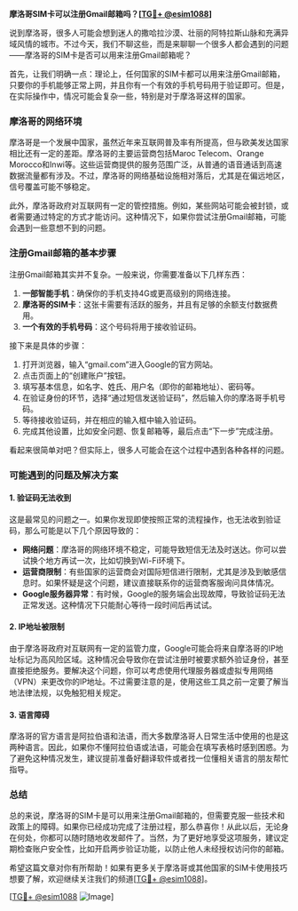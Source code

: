 **摩洛哥SIM卡可以注册Gmail邮箱吗？[[TG💪+ @esim1088](https://t.me/s/esim1088)]**

说到摩洛哥，很多人可能会想到迷人的撒哈拉沙漠、壮丽的阿特拉斯山脉和充满异域风情的城市。不过今天，我们不聊这些，而是来聊聊一个很多人都会遇到的问题——摩洛哥的SIM卡是否可以用来注册Gmail邮箱呢？

首先，让我们明确一点：理论上，任何国家的SIM卡都可以用来注册Gmail邮箱，只要你的手机能够正常上网，并且你有一个有效的手机号码用于验证即可。但是，在实际操作中，情况可能会复杂一些，特别是对于摩洛哥这样的国家。

### 摩洛哥的网络环境

摩洛哥是一个发展中国家，虽然近年来互联网普及率有所提高，但与欧美发达国家相比还有一定的差距。摩洛哥的主要运营商包括Maroc Telecom、Orange Morocco和Inwi等。这些运营商提供的服务范围广泛，从普通的语音通话到高速数据流量都有涉及。不过，摩洛哥的网络基础设施相对落后，尤其是在偏远地区，信号覆盖可能不够稳定。

此外，摩洛哥政府对互联网有一定的管控措施。例如，某些网站可能会被封锁，或者需要通过特定的方式才能访问。这种情况下，如果你尝试注册Gmail邮箱，可能会遇到一些意想不到的问题。

### 注册Gmail邮箱的基本步骤

注册Gmail邮箱其实并不复杂。一般来说，你需要准备以下几样东西：

1. **一部智能手机**：确保你的手机支持4G或更高级别的网络连接。
2. **摩洛哥的SIM卡**：这张卡需要有活跃的服务，并且有足够的余额支付数据费用。
3. **一个有效的手机号码**：这个号码将用于接收验证码。

接下来是具体的步骤：

1. 打开浏览器，输入“gmail.com”进入Google的官方网站。
2. 点击页面上的“创建账户”按钮。
3. 填写基本信息，如名字、姓氏、用户名（即你的邮箱地址）、密码等。
4. 在验证身份的环节，选择“通过短信发送验证码”，然后输入你的摩洛哥手机号码。
5. 等待接收验证码，并在相应的输入框中输入验证码。
6. 完成其他设置，比如安全问题、恢复邮箱等，最后点击“下一步”完成注册。

看起来很简单对吧？但实际上，很多人可能会在这个过程中遇到各种各样的问题。

### 可能遇到的问题及解决方案

#### 1. 验证码无法收到

这是最常见的问题之一。如果你发现即使按照正常的流程操作，也无法收到验证码，那么可能是以下几个原因导致的：

- **网络问题**：摩洛哥的网络环境不稳定，可能导致短信无法及时送达。你可以尝试换个地方再试一次，比如切换到Wi-Fi环境下。
- **运营商限制**：有些国家的运营商会对国际短信进行限制，尤其是涉及到敏感信息时。如果怀疑是这个问题，建议直接联系你的运营商客服询问具体情况。
- **Google服务器异常**：有时候，Google的服务端会出现故障，导致验证码无法正常发送。这种情况下只能耐心等待一段时间后再试试。

#### 2. IP地址被限制

由于摩洛哥政府对互联网有一定的监管力度，Google可能会将来自摩洛哥的IP地址标记为高风险区域。这种情况会导致你在尝试注册时被要求额外验证身份，甚至直接拒绝服务。要解决这个问题，你可以考虑使用代理服务器或虚拟专用网络（VPN）来更改你的IP地址。不过需要注意的是，使用这些工具之前一定要了解当地法律法规，以免触犯相关规定。

#### 3. 语言障碍

摩洛哥的官方语言是阿拉伯语和法语，而大多数摩洛哥人日常生活中使用的也是这两种语言。因此，如果你不懂阿拉伯语或法语，可能会在填写表格时感到困惑。为了避免这种情况发生，建议提前准备好翻译软件或者找一位懂相关语言的朋友帮忙指导。

### 总结

总的来说，摩洛哥的SIM卡是可以用来注册Gmail邮箱的，但需要克服一些技术和政策上的障碍。如果你已经成功完成了注册过程，那么恭喜你！从此以后，无论身在何处，你都可以随时随地收发邮件了。当然，为了更好地享受这项服务，建议定期检查账户安全性，比如开启两步验证功能，以防止他人未经授权访问你的邮箱。

希望这篇文章对你有所帮助！如果有更多关于摩洛哥或其他国家的SIM卡使用技巧想要了解，欢迎继续关注我们的频道[[TG💪+ @esim1088](https://t.me/s/esim1088)]。

[[TG💪+ @esim1088](https://t.me/s/esim1088) ![Image](https://i.postimg.cc/4NQfJmqS/Snipaste-2025-05-13-00-14-12.png)]